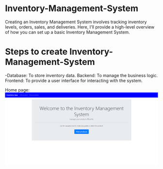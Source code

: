 # Inventory-Management-System

Creating an Inventory Management System involves tracking inventory levels, orders, sales, and deliveries. Here, I'll provide a high-level overview of how you can set up a basic Inventory Management System.

# Steps to create Inventory-Management-System
-Database: To store inventory data.
Backend: To manage the business logic.
Frontend: To provide a user interface for interacting with the system.

Home page:
![images](https://github.com/Darshancs777/Inventory-Management-System/blob/main/upload%20images/home.png)
